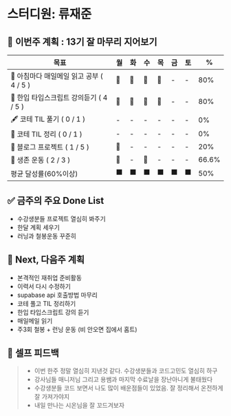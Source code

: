 # 스터디원: 류재준

## 🚀 이번주 계획 : 13기 잘 마무리 지어보기

| 목표                            | 월   | 화   | 수   | 목   | 금   | 토   | %   |
| ------------------------------- | --- | --- | --- | --- | --- | --- | --- |
| 📰 아침마다 매일메일 읽고 공부 ( 4 / 5 ) |🌠|🌠|🌠|🌠|-|-| 80% |
| 📌 한입 타입스크립트 강의듣기 ( 4 / 5 ) |🌠|🌠|🌠|🌠|-|-| 80% |
| 🖋️ 코테 TIL 풀기 ( 0 / 1 ) |-|-|-|-|-|-| 0% |
| 🧵 코테 TIL 정리 ( 0 / 1 ) |-|-|-|-|-|-| 0% |
| 👀 블로그 프로젝트 ( 1 / 5 ) |🌠|-|-|-|-|-| 20% |
| 💪 생존 운동 ( 2 / 3 )               |🌠|-|🌠|-|-|-| 66.6% |
| 평균 달성률(60%이상)      |⬛|⬛|⬛|⬛|⬛|⬛|  50% |

## ✅ 금주의 주요 Done List 
- 수강생분들 프로젝트 열심히 봐주기
- 한달 계획 세우기
- 러닝과 철봉운동 꾸준히   

## 🌱 Next, 다음주 계획
- 본격적인 재취업 준비활동
- 이력서 다시 수정하기
- supabase api 호출방법 마무리
- 코테 풀고 TIL 정리하기
- 한입 타입스크립트 강의 듣기
- 매일메일 읽기
- 주3회 철봉 + 런닝 운동 (비 안오면 집에서 홈트)

## 🎉 셀프 피드백

> - 이번 한주 정말 열심히 지낸것 같다. 수강생분들과 코드고민도 열심히 하구
> - 강사님들 매니저님 그리고 용쌤과 마지막 수료날을 장난아니게 불태웠다
> - 수강생분들 코드 보면서 나도 많이 배운점들이 있었음. 잘 정리해서 온전하게 잘 가져가야지
> - 내일 만나는 시온님을 잘 꼬드겨보자
